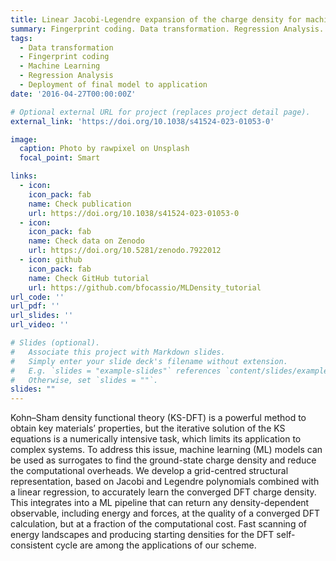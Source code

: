 ```yaml
---
title: Linear Jacobi-Legendre expansion of the charge density for machine learning-accelerated electronic structure calculations
summary: Fingerprint coding. Data transformation. Regression Analysis. Deployment of regression model to application.
tags:
  - Data transformation
  - Fingerprint coding
  - Machine Learning
  - Regression Analysis
  - Deployment of final model to application
date: '2016-04-27T00:00:00Z'

# Optional external URL for project (replaces project detail page).
external_link: 'https://doi.org/10.1038/s41524-023-01053-0'

image:
  caption: Photo by rawpixel on Unsplash
  focal_point: Smart

links:
  - icon: 
    icon_pack: fab
    name: Check publication
    url: https://doi.org/10.1038/s41524-023-01053-0
  - icon: 
    icon_pack: fab
    name: Check data on Zenodo
    url: https://doi.org/10.5281/zenodo.7922012
  - icon: github
    icon_pack: fab
    name: Check GitHub tutorial
    url: https://github.com/bfocassio/MLDensity_tutorial
url_code: ''
url_pdf: ''
url_slides: ''
url_video: ''

# Slides (optional).
#   Associate this project with Markdown slides.
#   Simply enter your slide deck's filename without extension.
#   E.g. `slides = "example-slides"` references `content/slides/example-slides.md`.
#   Otherwise, set `slides = ""`.
slides: ""
---
```


Kohn–Sham density functional theory (KS-DFT) is a powerful method to obtain key materials’ properties, but the iterative solution of the KS equations is a numerically intensive task, which limits its application to complex systems. To address this issue, machine learning (ML) models can be used as surrogates to find the ground-state charge density and reduce the computational overheads. We develop a grid-centred structural representation, based on Jacobi and Legendre polynomials combined with a linear regression, to accurately learn the converged DFT charge density. This integrates into a ML pipeline that can return any density-dependent observable, including energy and forces, at the quality of a converged DFT calculation, but at a fraction of the computational cost. Fast scanning of energy landscapes and producing starting densities for the DFT self-consistent cycle are among the applications of our scheme.